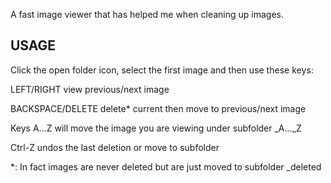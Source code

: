 A fast image viewer that has helped me when cleaning up images.
 
USAGE
-----

Click the open folder icon, select the first image and then use these keys:

LEFT/RIGHT view previous/next image

BACKSPACE/DELETE delete* current then move to previous/next image

Keys A...Z will move the image you are viewing under subfolder _A..._Z

Ctrl-Z undos the last deletion or move to subfolder
 
*: In fact images are never deleted but are just moved to subfolder _deleted

